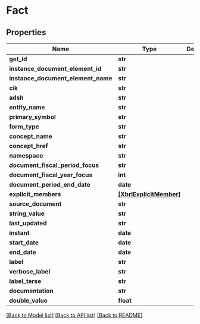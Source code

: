 # Fact


## Properties
Name | Type | Description | Notes
------------ | ------------- | ------------- | -------------
**get_id** | **str** |  | 
**instance_document_element_id** | **str** |  | 
**instance_document_element_name** | **str** |  | 
**cik** | **str** |  | 
**adsh** | **str** |  | 
**entity_name** | **str** |  | 
**primary_symbol** | **str** |  | 
**form_type** | **str** |  | 
**concept_name** | **str** |  | 
**concept_href** | **str** |  | 
**namespace** | **str** |  | 
**document_fiscal_period_focus** | **str** |  | 
**document_fiscal_year_focus** | **int** |  | 
**document_period_end_date** | **date** |  | 
**explicit_members** | [**[XbrlExplicitMember]**](XbrlExplicitMember.md) |  | 
**source_document** | **str** |  | 
**string_value** | **str** |  | 
**last_updated** | **str** |  | 
**instant** | **date** |  | [optional] 
**start_date** | **date** |  | [optional] 
**end_date** | **date** |  | [optional] 
**label** | **str** |  | [optional] 
**verbose_label** | **str** |  | [optional] 
**label_terse** | **str** |  | [optional] 
**documentation** | **str** |  | [optional] 
**double_value** | **float** |  | [optional] 

[[Back to Model list]](../README.md#documentation-for-models) [[Back to API list]](../README.md#documentation-for-api-endpoints) [[Back to README]](../README.md)


